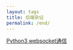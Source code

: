 ```yaml
---
layout: tags
title: 后端杂记
permalink: /end/
---
```


[Python3 websocket通信](/blog/2017/08/01/01.html)  
